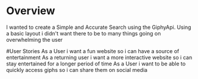 # Overview
I wanted to create a Simple and Accurate Search using the GiphyApi. Using a basic layout i didn't want there to be to many things going on overwhelming the user

#User Stories
As a User i want a fun website so i can have a source of entertainment
As a returning user i want a more interactive website so i can stay entertained for a longer period of time
As a User i want to be able to quickly access giphs so i can share them on social media

